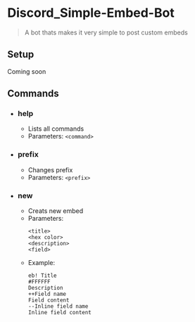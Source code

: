 # Discord_Simple-Embed-Bot

> A bot thats makes it very simple to post custom embeds

## Setup
Coming soon

## Commands
* ### help
  * Lists all commands
  * Parameters: `<command>`

* ### prefix
  * Changes prefix
  * Parameters: `<prefix>`
    
* ### new
  * Creats new embed
  * Parameters:
    ```
    <title>
    <hex color>
    <description>
    <field>
    ```
  * Example:
    ```
    eb! Title
    #FFFFFF
    Description
    ++Field name
    Field content
    --Inline field name
    Inline field content
    ```
